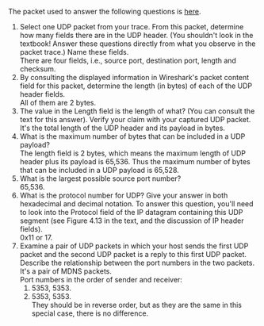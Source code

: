 The packet used to answer the following questions is [here](./udp_packet.pdf).
1. Select one UDP packet from your trace. From this packet, determine how many fields there are in the UDP header. (You shouldn't look in the textbook! Answer these questions directly from what you observe in the packet trace.) Name these fields.  
There are four fields, i.e., source port, destination port, length and checksum.  
2. By consulting the displayed information in Wireshark's packet content field for this packet, determine the length (in bytes) of each of the UDP header fields.  
All of them are 2 bytes.  
3. The value in the Length field is the length of what? (You can consult the text for this answer). Verify your claim with your captured UDP packet.  
It's the total length of the UDP header and its payload in bytes.  
4. What is the maximum number of bytes that can be included in a UDP payload?  
The length field is 2 bytes, which means the maximum length of UDP header plus its payload is 65,536. Thus the maximum number of bytes that can be included in a UDP payload is 65,528.  
5. What is the largest possible source port number?  
65,536.  
6. What is the protocol number for UDP? Give your answer in both hexadecimal and decimal notation. To answer this question, you'll need to look into the Protocol field of the IP datagram containing this UDP segment (see Figure 4.13 in the text, and the discussion of IP header fields).  
0x11 or 17.  
7. Examine a pair of UDP packets in which your host sends the first UDP packet and the second UDP packet is a reply to this first UDP packet. Describe the relationship between the port numbers in the two packets.  
It's a pair of MDNS packets.  
Port numbers in the order of sender and receiver:  
	1. 5353, 5353.  
	2. 5353, 5353.  
They should be in reverse order, but as they are the same in this special case, there is no difference.  
 
